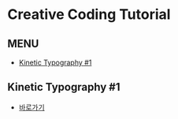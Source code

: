 # Creative Coding Tutorial

## MENU

* [Kinetic Typography #1](#kinetic-typography-1)

## Kinetic Typography #1

* [바로가기](./kinetic-typography-1)